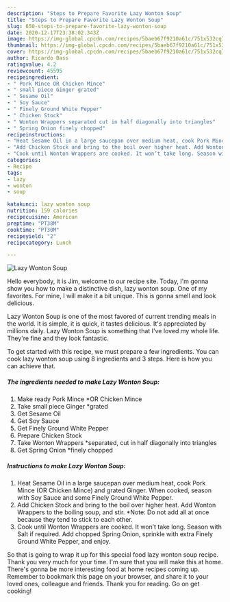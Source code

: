 ```yaml
---
description: "Steps to Prepare Favorite Lazy Wonton Soup"
title: "Steps to Prepare Favorite Lazy Wonton Soup"
slug: 650-steps-to-prepare-favorite-lazy-wonton-soup
date: 2020-12-17T23:38:02.343Z
image: https://img-global.cpcdn.com/recipes/5baeb67f9210a61c/751x532cq70/lazy-wonton-soup-recipe-main-photo.jpg
thumbnail: https://img-global.cpcdn.com/recipes/5baeb67f9210a61c/751x532cq70/lazy-wonton-soup-recipe-main-photo.jpg
cover: https://img-global.cpcdn.com/recipes/5baeb67f9210a61c/751x532cq70/lazy-wonton-soup-recipe-main-photo.jpg
author: Ricardo Bass
ratingvalue: 4.2
reviewcount: 45595
recipeingredient:
- " Pork Mince OR Chicken Mince"
- " small piece Ginger grated"
- " Sesame Oil"
- " Soy Sauce"
- " Finely Ground White Pepper"
- " Chicken Stock"
- " Wonton Wrappers separated cut in half diagonally into triangles"
- " Spring Onion finely chopped"
recipeinstructions:
- "Heat Sesame Oil in a large saucepan over medium heat, cook Pork Mince (OR Chicken Mince) and grated Ginger. When cooked, season with Soy Sauce and some Finely Ground White Pepper."
- "Add Chicken Stock and bring to the boil over higher heat. Add Wonton Wrappers to the boiling soup, and stir. *Note: Do not add all at once because they tend to stick to each other."
- "Cook until Wonton Wrappers are cooked. It won’t take long. Season with Salt if required. Add chopped Spring Onion, sprinkle with extra Finely Ground White Pepper, and enjoy."
categories:
- Recipe
tags:
- lazy
- wonton
- soup

katakunci: lazy wonton soup 
nutrition: 159 calories
recipecuisine: American
preptime: "PT38M"
cooktime: "PT30M"
recipeyield: "2"
recipecategory: Lunch

---
```



![Lazy Wonton Soup](https://img-global.cpcdn.com/recipes/5baeb67f9210a61c/751x532cq70/lazy-wonton-soup-recipe-main-photo.jpg)

Hello everybody, it is Jim, welcome to our recipe site. Today, I'm gonna show you how to make a distinctive dish, lazy wonton soup. One of my favorites. For mine, I will make it a bit unique. This is gonna smell and look delicious.

Lazy Wonton Soup is one of the most favored of current trending meals in the world. It is simple, it is quick, it tastes delicious. It's appreciated by millions daily. Lazy Wonton Soup is something that I've loved my whole life. They're fine and they look fantastic.




To get started with this recipe, we must prepare a few ingredients. You can cook lazy wonton soup using 8 ingredients and 3 steps. Here is how you can achieve that.

<!--inarticleads1-->

##### The ingredients needed to make Lazy Wonton Soup:

1. Make ready  Pork Mince *OR Chicken Mince
1. Take  small piece Ginger *grated
1. Get  Sesame Oil
1. Get  Soy Sauce
1. Get  Finely Ground White Pepper
1. Prepare  Chicken Stock
1. Take  Wonton Wrappers *separated, cut in half diagonally into triangles
1. Get  Spring Onion *finely chopped




<!--inarticleads2-->

##### Instructions to make Lazy Wonton Soup:

1. Heat Sesame Oil in a large saucepan over medium heat, cook Pork Mince (OR Chicken Mince) and grated Ginger. When cooked, season with Soy Sauce and some Finely Ground White Pepper.
1. Add Chicken Stock and bring to the boil over higher heat. Add Wonton Wrappers to the boiling soup, and stir. *Note: Do not add all at once because they tend to stick to each other.
1. Cook until Wonton Wrappers are cooked. It won’t take long. Season with Salt if required. Add chopped Spring Onion, sprinkle with extra Finely Ground White Pepper, and enjoy.




So that is going to wrap it up for this special food lazy wonton soup recipe. Thank you very much for your time. I'm sure that you will make this at home. There's gonna be more interesting food at home recipes coming up. Remember to bookmark this page on your browser, and share it to your loved ones, colleague and friends. Thank you for reading. Go on get cooking!
